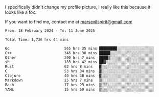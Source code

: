 I specifically didn't change my profile picture, I really like this because it looks like a fox.

If you want to find me, contact me at marsevilspirit@gmail.com

<!--START_SECTION:waka-->

```txt
From: 18 February 2024 - To: 11 June 2025

Total Time: 1,736 hrs 44 mins

Go                         565 hrs 35 mins ████████░░░░░░░░░░░░░░░░░   32.57 %
C++                        346 hrs 30 mins █████░░░░░░░░░░░░░░░░░░░░   19.95 %
Other                      290 hrs 7 mins  ████▒░░░░░░░░░░░░░░░░░░░░   16.70 %
sh                         183 hrs 42 mins ██▓░░░░░░░░░░░░░░░░░░░░░░   10.58 %
Rust                       62 hrs 8 mins   █░░░░░░░░░░░░░░░░░░░░░░░░   03.58 %
C                          53 hrs 34 mins  ▓░░░░░░░░░░░░░░░░░░░░░░░░   03.08 %
Clojure                    40 hrs 38 mins  ▓░░░░░░░░░░░░░░░░░░░░░░░░   02.34 %
Markdown                   25 hrs 7 mins   ▒░░░░░░░░░░░░░░░░░░░░░░░░   01.45 %
Bash                       17 hrs 23 mins  ▒░░░░░░░░░░░░░░░░░░░░░░░░   01.00 %
YAML                       15 hrs 59 mins  ▒░░░░░░░░░░░░░░░░░░░░░░░░   00.92 %
```

<!--END_SECTION:waka-->
